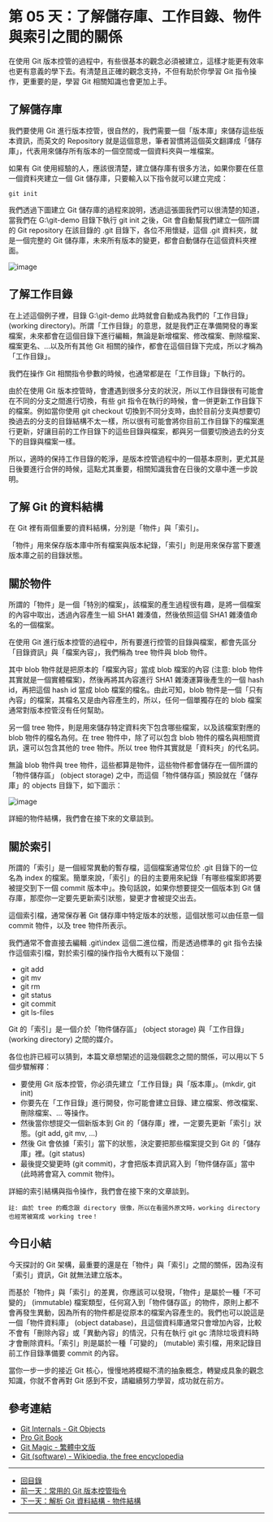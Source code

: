 第 05 天：了解儲存庫、工作目錄、物件與索引之間的關係
===============================================================

在使用 Git 版本控管的過程中，有些很基本的觀念必須被建立，這樣才能更有效率也更有意義的學下去。有清楚且正確的觀念支持，不但有助於你學習 Git 指令操作，更重要的是，學習 Git 相關知識也會更加上手。

了解儲存庫
---------

我們要使用 Git 進行版本控管，很自然的，我們需要一個「版本庫」來儲存這些版本資訊，而英文的 Repository 就是這個意思，筆者習慣將這個英文翻譯成「儲存庫」，代表用來儲存所有版本的一個空間或一個資料夾與一堆檔案。

如果有 Git 使用經驗的人，應該很清楚，建立儲存庫有很多方法，如果你要在任意一個資料夾建立一個 Git 儲存庫，只要輸入以下指令就可以建立完成：

    git init

我們透過下圖建立 Git 儲存庫的過程來說明，透過這張圖我們可以很清楚的知道，當我們在 G:\git-demo 目錄下執行 git init 之後，Git 會自動幫我們建立一個所謂的 Git repository 在該目錄的 .git 目錄下，各位不用懷疑，這個 .git 資料夾，就是一個完整的 Git 儲存庫，未來所有版本的變更，都會自動儲存在這個資料夾裡面。

![image](https://f.cloud.github.com/assets/88981/1143039/c56e206a-1d12-11e3-818c-3da01f052d02.png)


了解工作目錄
-----------

在上述這個例子裡，目錄 G:\git-demo 此時就會自動成為我們的「工作目錄」 (working directory)。所謂「工作目錄」的意思，就是我們正在準備開發的專案檔案，未來都會在這個目錄下進行編輯，無論是新增檔案、修改檔案、刪除檔案、檔案更名、...以及所有其他 Git 相關的操作，都會在這個目錄下完成，所以才稱為「工作目錄」。

我們在操作 Git 相關指令參數的時候，也通常都是在「工作目錄」下執行的。

由於在使用 Git 版本控管時，會遭遇到很多分支的狀況，所以工作目錄很有可能會在不同的分支之間進行切換，有些 git 指令在執行的時候，會一併更新工作目錄下的檔案。例如當你使用 git checkout 切換到不同分支時，由於目前分支與想要切換過去的分支的目錄結構不太一樣，所以很有可能會將你目前工作目錄下的檔案進行更新，好讓目前的工作目錄下的這些目錄與檔案，都與另一個要切換過去的分支下的目錄與檔案一樣。

所以，適時的保持工作目錄的乾淨，是版本控管過程中的一個基本原則，更尤其是日後要進行合併的時候，這點尤其重要，相關知識我會在日後的文章中進一步說明。 

了解 Git 的資料結構
-----------------

在 Git 裡有兩個重要的資料結構，分別是「物件」與「索引」。

「物件」用來保存版本庫中所有檔案與版本紀錄，「索引」則是用來保存當下要進版本庫之前的目錄狀態。

關於物件
-------

所謂的「物件」是一個「特別的檔案」，該檔案的產生過程很有趣，是將一個檔案的內容中取出，透過內容產生一組 SHA1 雜湊值，然後依照這個 SHA1 雜湊值命名的一個檔案。

在使用 Git 進行版本控管的過程中，所有要進行控管的目錄與檔案，都會先區分「目錄資訊」與「檔案內容」，我們稱為 tree 物件與 blob 物件。

其中 blob 物件就是把原本的「檔案內容」當成 blob 檔案的內容 (注意: blob 物件其實就是一個實體檔案)，然後再將其內容進行 SHA1 雜湊運算後產生的一個 hash id，再把這個 hash id 當成 blob 檔案的檔名。由此可知，blob 物件是一個「只有內容」的檔案，其檔名又是由內容產生的，所以，任何一個單獨存在的 blob 檔案通常對版本控管沒有任何幫助。

另一個 tree 物件，則是用來儲存特定資料夾下包含哪些檔案，以及該檔案對應的 blob 物件的檔名為何。在 tree 物件中，除了可以包含 blob 物件的檔名與相關資訊，還可以包含其他的 tree 物件。所以 tree 物件其實就是「資料夾」的代名詞。

無論 blob 物件與 tree 物件，這些都算是物件，這些物件都會儲存在一個所謂的「物件儲存區」 (object storage) 之中，而這個「物件儲存區」預設就在「儲存庫」的 objects 目錄下，如下圖示：

![image](https://f.cloud.github.com/assets/88981/1143067/2b2e2c52-1d17-11e3-953c-ba8ea3749749.png)

詳細的物件結構，我們會在接下來的文章談到。

關於索引
-------

所謂的「索引」是一個經常異動的暫存檔，這個檔案通常位於 .git 目錄下的一位名為 index 的檔案。簡單來說，「索引」的目的主要用來紀錄「有哪些檔案即將要被提交到下一個 commit 版本中」。換句話說，如果你想要提交一個版本到 Git 儲存庫，那麼你一定要先更新索引狀態，變更才會被提交出去。

這個索引檔，通常保存著 Git 儲存庫中特定版本的狀態，這個狀態可以由任意一個 commit 物件，以及 tree 物件所表示。

我們通常不會直接去編輯 .git\index 這個二進位檔，而是透過標準的 git 指令去操作這個索引檔，對於索引檔的操作指令大概有以下幾個：

* git add
* git mv
* git rm
* git status
* git commit
* git ls-files

Git 的「索引」是一個介於「物件儲存區」 (object storage) 與「工作目錄」 (working directory) 之間的媒介。

各位也許已經可以猜到，本篇文章想闡述的這幾個觀念之間的關係，可以用以下 5 個步驟解釋：

* 要使用 Git 版本控管，你必須先建立「工作目錄」與「版本庫」。(mkdir, git init)
* 你要先在「工作目錄」進行開發，你可能會建立目錄、建立檔案、修改檔案、刪除檔案、... 等操作。
* 然後當你想提交一個新版本到 Git 的「儲存庫」裡，一定要先更新「索引」狀態。(git add, git mv, ...)
* 然後 Git 會依據「索引」當下的狀態，決定要把那些檔案提交到 Git 的「儲存庫」裡。(git status)
* 最後提交變更時 (git commit)，才會把版本資訊寫入到「物件儲存區」當中 (此時將會寫入 commit 物件)。

詳細的索引結構與指令操作，我們會在接下來的文章談到。

    註: 由於 tree 的概念跟 directory 很像，所以在看國外原文時，working directory 也經常被寫成 working tree！

今日小結
-------

今天探討的 Git 架構，最重要的還是在「物件」與「索引」之間的關係，因為沒有「索引」資訊，Git 就無法建立版本。

而基於「物件」與「索引」的差異，你應該可以發現，「物件」是屬於一種「不可變的」 (immutable) 檔案類型，任何寫入到「物件儲存區」的物件，原則上都不會再發生異動，因為所有的物件都是從原本的檔案內容產生的。我們也可以說這是一個「物件資料庫」 (object database)，且這個資料庫通常只會增加內容，比較不會有「刪除內容」或「異動內容」的情況，只有在執行 git gc 清除垃圾資料時才會刪除資料。「索引」則是屬於一種「可變的」 (mutable) 索引檔，用來記錄目前工作目錄準備要 commit 的內容。

當你一步一步的接近 Git 核心，慢慢地將模糊不清的抽象概念，轉變成具象的觀念知識，你就不會再對 Git 感到不安，請繼續努力學習，成功就在前方。


參考連結
-------

* [Git Internals - Git Objects](http://git-scm.com/book/en/Git-Internals-Git-Objects)
* [Pro Git Book](http://progit.org/)
* [Git Magic - 繁體中文版](http://www-cs-students.stanford.edu/~blynn/gitmagic/intl/zh_tw/)
* [Git (software) - Wikipedia, the free encyclopedia](http://en.wikipedia.org/wiki/Git_(software) "Git (software) - Wikipedia, the free encyclopedia")




-------
* [回目錄](../README.markdown)
* [前一天：常用的 Git 版本控管指令](04.markdown)
* [下一天：解析 Git 資料結構 - 物件結構](06.markdown)

-------


